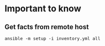 # Important to know

## Get facts from remote host
<pre>
ansible -m setup -i inventory.yml all 
</pre>